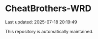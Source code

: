 # CheatBrothers-WRD

Last updated: 2025-07-18 20:19:49

This repository is automatically maintained.
